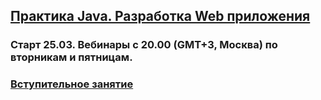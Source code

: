 ## <a href="http://javawebinar.ru/basejava/">Практика Java. Разработка Web приложения</a>

### Старт 25.03. Вебинары с 20.00 (GMT+3, Москва) по вторникам и пятницам.
### <a href="https://github.com/JavaOPs/webapp">Вступительное занятие</a>


